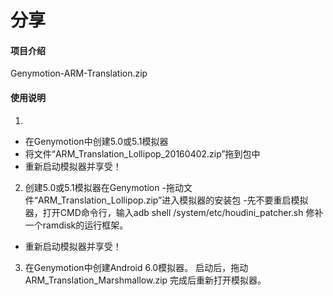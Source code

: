 # 分享

#### 项目介绍
Genymotion-ARM-Translation.zip



#### 使用说明

1. 
- 在Genymotion中创建5.0或5.1模拟器
- 将文件“ARM_Translation_Lollipop_20160402.zip”拖到包中
- 重新启动模拟器并享受！
2. 创建5.0或5.1模拟器在Genymotion 
-拖动文件“ARM_Translation_Lollipop.zip”进入模拟器的安装包
-先不要重启模拟器，打开CMD命令行，输入adb shell /system/etc/houdini_patcher.sh
 修补一个ramdisk的运行框架。
- 重新启动模拟器并享受！
3. 在Genymotion中创建Android 6.0模拟器。
启动后，拖动ARM_Translation_Marshmallow.zip 
完成后重新打开模拟器。



